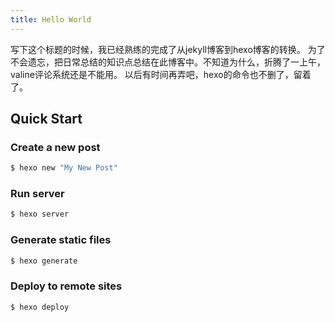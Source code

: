 ```yaml
---
title: Hello World
---
```

写下这个标题的时候，我已经熟练的完成了从jekyll博客到hexo博客的转换。
为了不会遗忘，把日常总结的知识点总结在此博客中。不知道为什么，折腾了一上午，valine评论系统还是不能用。
以后有时间再弄吧，hexo的命令也不删了，留着了。
## Quick Start

### Create a new post

``` bash
$ hexo new "My New Post"
```


### Run server

``` bash
$ hexo server
```


### Generate static files

``` bash
$ hexo generate
```


### Deploy to remote sites

``` bash
$ hexo deploy
```

